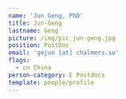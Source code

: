 ```yaml
---
name: 'Jun Geng, PhD'
title: Jun-Geng
lastname: Geng
picture: /img/pic_jun-geng.jpg
position: PostDoc
email: 'gejun [at] chalmers.se'
flags:
  - cn China
person-category: E Postdocs
template: people/profile
---
```



